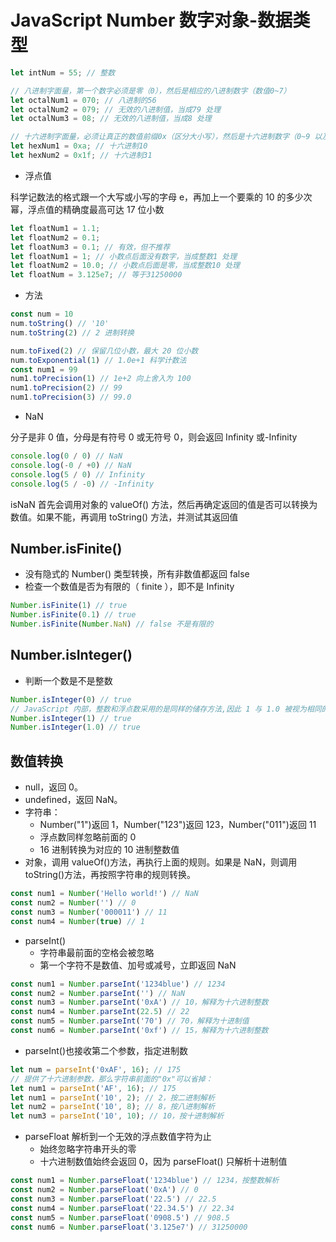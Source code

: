 # JavaScript Number 数字对象-数据类型

```js
let intNum = 55; // 整数

// 八进制字面量，第一个数字必须是零（0），然后是相应的八进制数字（数值0~7）
let octalNum1 = 070; // 八进制的56
let octalNum2 = 079; // 无效的八进制值，当成79 处理
let octalNum3 = 08; // 无效的八进制值，当成8 处理

// 十六进制字面量，必须让真正的数值前缀0x（区分大小写），然后是十六进制数字（0~9 以及A~F）
let hexNum1 = 0xa; // 十六进制10
let hexNum2 = 0x1f; // 十六进制31
```

- 浮点值

科学记数法的格式跟一个大写或小写的字母 e，再加上一个要乘的 10 的多少次幂，浮点值的精确度最高可达 17 位小数

```js
let floatNum1 = 1.1;
let floatNum2 = 0.1;
let floatNum3 = 0.1; // 有效，但不推荐
let floatNum1 = 1; // 小数点后面没有数字，当成整数1 处理
let floatNum2 = 10.0; // 小数点后面是零，当成整数10 处理
let floatNum = 3.125e7; // 等于31250000
```

- 方法

```js
const num = 10
num.toString() // '10'
num.toString(2) // 2 进制转换

num.toFixed(2) // 保留几位小数，最大 20 位小数
num.toExponential(1) // 1.0e+1 科学计数法
const num1 = 99
num1.toPrecision(1) // 1e+2 向上舍入为 100
num1.toPrecision(2) // 99
num1.toPrecision(3) // 99.0
```

- NaN

分子是非 0 值，分母是有符号 0 或无符号 0，则会返回 Infinity 或-Infinity

```js
console.log(0 / 0) // NaN
console.log(-0 / +0) // NaN
console.log(5 / 0) // Infinity
console.log(5 / -0) // -Infinity
```

isNaN 首先会调用对象的 valueOf() 方法，然后再确定返回的值是否可以转换为数值。如果不能，再调用 toString() 方法，并测试其返回值

## Number.isFinite()

- 没有隐式的 Number() 类型转换，所有非数值都返回 false
- 检查一个数值是否为有限的（ finite ），即不是 Infinity

```js
Number.isFinite(1) // true
Number.isFinite(0.1) // true
Number.isFinite(Number.NaN) // false 不是有限的
```

## Number.isInteger()

- 判断一个数是不是整数

```js
Number.isInteger(0) // true
// JavaScript 内部，整数和浮点数采用的是同样的储存方法,因此 1 与 1.0 被视为相同的值
Number.isInteger(1) // true
Number.isInteger(1.0) // true
```

## 数值转换

- null，返回 0。
- undefined，返回 NaN。
- 字符串：
  - Number("1")返回 1，Number("123")返回 123，Number("011")返回 11
  - 浮点数同样忽略前面的 0
  - 16 进制转换为对应的 10 进制整数值
- 对象，调用 valueOf()方法，再执行上面的规则。如果是 NaN，则调用 toString()方法，再按照字符串的规则转换。

```js
const num1 = Number('Hello world!') // NaN
const num2 = Number('') // 0
const num3 = Number('000011') // 11
const num4 = Number(true) // 1
```

- parseInt()
  - 字符串最前面的空格会被忽略
  - 第一个字符不是数值、加号或减号，立即返回 NaN

```js
const num1 = Number.parseInt('1234blue') // 1234
const num2 = Number.parseInt('') // NaN
const num3 = Number.parseInt('0xA') // 10，解释为十六进制整数
const num4 = Number.parseInt(22.5) // 22
const num5 = Number.parseInt('70') // 70，解释为十进制值
const num6 = Number.parseInt('0xf') // 15，解释为十六进制整数
```

- parseInt()也接收第二个参数，指定进制数

```js
let num = parseInt('0xAF', 16); // 175
// 提供了十六进制参数，那么字符串前面的"0x"可以省掉：
let num1 = parseInt('AF', 16); // 175
let num1 = parseInt('10', 2); // 2，按二进制解析
let num2 = parseInt('10', 8); // 8，按八进制解析
let num3 = parseInt('10', 10); // 10，按十进制解析
```

- parseFloat 解析到一个无效的浮点数值字符为止
  - 始终忽略字符串开头的零
  - 十六进制数值始终会返回 0，因为 parseFloat() 只解析十进制值

```js
const num1 = Number.parseFloat('1234blue') // 1234，按整数解析
const num2 = Number.parseFloat('0xA') // 0
const num3 = Number.parseFloat('22.5') // 22.5
const num4 = Number.parseFloat('22.34.5') // 22.34
const num5 = Number.parseFloat('0908.5') // 908.5
const num6 = Number.parseFloat('3.125e7') // 31250000
```
